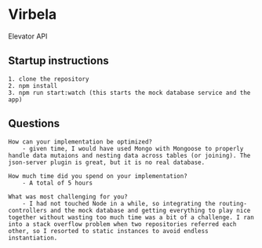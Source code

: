 # Virbela

 Elevator API

## Startup instructions

    1. clone the repository
    2. npm install
    3. npm run start:watch (this starts the mock database service and the app)

## Questions

    How can your implementation be optimized?
        - given time, I would have used Mongo with Mongoose to properly handle data mutaions and nesting data across tables (or joining). The json-server plugin is great, but it is no real database.

    How much time did you spend on your implementation?
        - A total of 5 hours

    What was most challenging for you?
        - I had not touched Node in a while, so integrating the routing-controllers and the mock database and getting everything to play nice together without wasting too much time was a bit of a challenge. I ran into a stack overflow problem when two repositories referred each other, so I resorted to static instances to avoid endless instantiation.